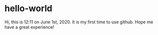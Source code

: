 # hello-world

Hi, this is 12:11 on June 1st, 2020. It is my first time to use github. Hope me have a great experience!
